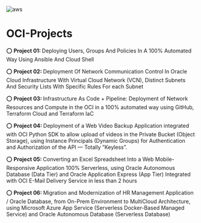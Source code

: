 <img src="https://www.vectorlogo.zone/logos/oracle/oracle-ar21.svg" alt="aws"/> <p> 
# OCI-Projects
<p>
⭕ <b> Project 01: </b> Deploying Users, Groups And Policies In A 100% Automated Way Using Ansible And Cloud Shell <p>
⭕ <b> Project 02: </b> Deployment Of Network Communication Control In Oracle Cloud Infrastructure With Virtual Cloud Network (VCN), Distinct Subnets And Security Lists With Specific Rules For each Subnet <p>
⭕ <b> Project 03: </b> Infrastructure As Code + Pipeline: Deployment of Network Resources and Compute in the OCI in a 100% automated way using GitHub, Terraform Cloud and Terraform IaC <p>
⭕ <b> Project 04: </b> Deployment of a Web Video Backup Application integrated with OCI Python SDK to allow upload of videos in the Private Bucket (Object Storage), using Instance Principals (Dynamic Groups) for Authentication and Authorization of the API — Totally ”Keyless”. <p>
⭕ <b> Project 05: </b> Converting an Excel Spreadsheet Into a Web Mobile-Responsive Application 100% Serverless, using Oracle Autonomous Database (Data Tier) and Oracle Application Express (App Tier) Integrated with OCI E-Mail Delivery Service in less than 2 hours <p>
⭕ <b> Project 06: </b> Migration and Modernization of HR Management Application / Oracle Database, from On-Prem Environment to MultiCloud Architecture, using Microsoft Azure App Service (Serverless Docker-Based Managed Service) and Oracle Autonomous Database (Serverless Database) <p>
